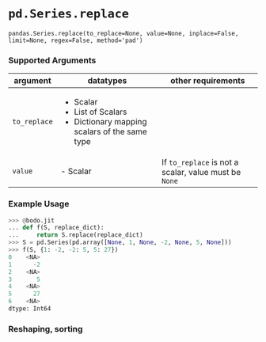 # `pd.Series.replace`

`pandas.Series.replace(to_replace=None, value=None, inplace=False, limit=None, regex=False, method='pad')`

### Supported Arguments

| argument | datatypes | other requirements |
|-------------------|---------------------------------------------------------------------------------------------------------------------|---------------------------------------------------------|
| `to_replace` | <ul><li> Scalar </li><li> List of Scalars </li><li> Dictionary mapping scalars of the same type </li></ul> | |
| `value` | - Scalar | If `to_replace` is not a scalar, value must be `None` |

### Example Usage

```py
>>> @bodo.jit
... def f(S, replace_dict):
...     return S.replace(replace_dict)
>>> S = pd.Series(pd.array([None, 1, None, -2, None, 5, None]))
>>> f(S, {1: -2, -2: 5, 5: 27})
0    <NA>
1      -2
2    <NA>
3       5
4    <NA>
5      27
6    <NA>
dtype: Int64
```

### Reshaping, sorting
